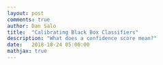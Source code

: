 ```yaml
---
layout: post
comments: true
author: Dan Salo
title:  "Calibrating Black Box Classifiers"
description: "What does a confidence score mean?"
date:   2018-10-24 05:00:00
mathjax: true
---
```

